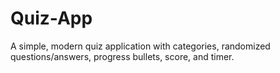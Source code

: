 # Quiz-App
A simple, modern quiz application with categories, randomized questions/answers, progress bullets, score, and timer.
